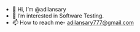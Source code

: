 - 👋 Hi, I’m @adilansary
- 👀 I’m interested in Software Testing.
- 📫 How to reach me- adilansary777@gmail.com

<!---
adilansary/adilansary is a ✨ special ✨ repository because its `README.md` (this file) appears on your GitHub profile.
You can click the Preview link to take a look at your changes.
--->
